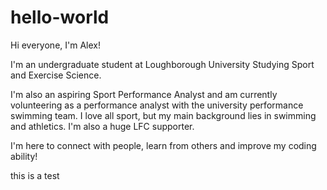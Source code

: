 # hello-world

Hi everyone, I'm Alex!

I'm an undergraduate student at Loughborough University Studying Sport and Exercise Science.

I'm also an aspiring Sport Performance Analyst and am currently volunteering as a performance analyst with the university performance swimming team. I love all sport, but my main background lies in swimming and athletics. I'm also a huge LFC supporter.

I'm here to connect with people, learn from others and improve my coding ability!

this is a test
